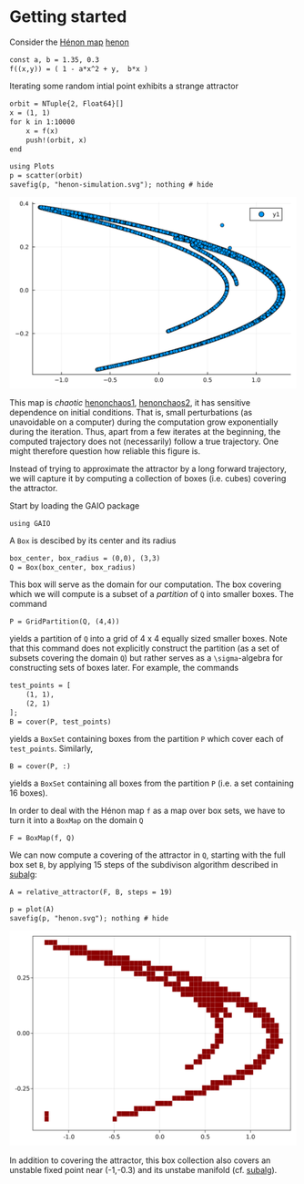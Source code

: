 # Getting started

Consider the [Hénon map](https://en.wikipedia.org/wiki/H%C3%A9non_map) [henon](@cite)

```@repl 1
const a, b = 1.35, 0.3
f((x,y)) = ( 1 - a*x^2 + y,  b*x ) 
```

Iterating some random intial point exhibits a strange attractor 

```@repl 1
orbit = NTuple{2, Float64}[]
x = (1, 1)
for k in 1:10000
    x = f(x)
    push!(orbit, x)
end
```

```@repl 1
using Plots
p = scatter(orbit)
savefig(p, "henon-simulation.svg"); nothing # hide
```

![Hénon attractor](henon-simulation.svg)

This map is _chaotic_ [henonchaos1](@cite), [henonchaos2](@cite), it has sensitive dependence on initial conditions. That is, small perturbations (as unavoidable on a computer) during the computation grow exponentially during the iteration.  Thus, apart from a few iterates at the beginning, the computed trajectory does not (necessarily) follow a true trajectory. One might therefore question how reliable this figure is.

Instead of trying to approximate the attractor by a long forward trajectory, we will capture it by computing a collection of boxes (i.e. cubes) covering the attractor. 

Start by loading the GAIO package
```@repl 1
using GAIO
```
A `Box` is descibed by its center and its radius
```@repl 1
box_center, box_radius = (0,0), (3,3)
Q = Box(box_center, box_radius)
```
This box will serve as the domain for our computation.  The box covering which we will compute is a subset of a _partition_ of `Q` into smaller boxes. The command
```@repl 1
P = GridPartition(Q, (4,4)) 
```
yields a partition of `Q` into a grid of 4 x 4 equally sized smaller boxes. Note that this command does not explicitly construct the partition (as a set of subsets covering the domain `Q`) but rather serves as a ``\sigma``-algebra for constructing sets of boxes later. For example, the commands
```@repl 1
test_points = [
    (1, 1),
    (2, 1)
];
B = cover(P, test_points)
```
yields a `BoxSet` containing boxes from the partition `P` which cover each of `test_points`. Similarly, 
```@repl 1
B = cover(P, :)
```
yields a `BoxSet` containing all boxes from the partition `P` (i.e. a set containing 16 boxes).

In order to deal with the Hénon map `f` as a map over box sets, we have to turn it into a `BoxMap` on the domain `Q`
```@repl 1
F = BoxMap(f, Q) 
```
We can now compute a covering of the attractor in `Q`, starting with the full box set `B`, by applying 15 steps of the subdivison algorithm described in [subalg](@cite):
```@repl 1
A = relative_attractor(F, B, steps = 19)  
```

```@repl 1
p = plot(A)
savefig(p, "henon.svg"); nothing # hide
```

![box covering of the Hénon attractor](henon.svg)

In addition to covering the attractor, this box collection also covers an unstable fixed point near (-1,-0.3) and its unstabe manifold (cf. [subalg](@cite)). 
